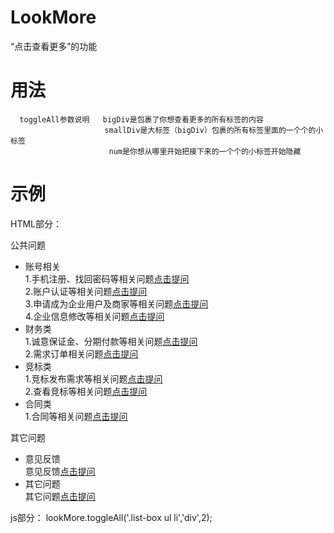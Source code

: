 # LookMore
“点击查看更多”的功能
# 用法
      toggleAll参数说明   bigDiv是包裹了你想查看更多的所有标签的内容
                         smallDiv是大标签（bigDiv）包裹的所有标签里面的一个个的小标签
                          num是你想从哪里开始把接下来的一个个的小标签开始隐藏

# 示例
HTML部分：
<div class="list-box">
            <div class="title">
              <i class="border"></i>公共问题
            </div>
            <ul>
              <li data-pname="账号相关">
                <span class="name">账号相关</span>
                <div class="content  content-description" data-ptype="">1.手机注册、找回密码等相关问题<a class="action" href="#/add_workorder_add?type=11">点击提问</a></div>
                <div class="content  content-description" data-ptype="">2.账户认证等相关问题<a class="action" href="#/add_workorder_add?type=12">点击提问</a></div>
                <div class="content  content-description" data-ptype="">3.申请成为企业用户及商家等相关问题<a class="action" href="#/add_workorder_add?type=13">点击提问</a></div>
                <div class="content  content-description" data-ptype="">4.企业信息修改等相关问题<a class="action" href="#/add_workorder_add?type=14">点击提问</a></div>
              </li>
              <li data-pname="财务类">
                  <span class="name">财务类</span>
                  <div class="content content-description">1.诚意保证金、分期付款等相关问题<a class="action" href="#/add_workorder_add?type=21">点击提问</a></div>
                  <div class="content content-description">2.需求订单相关问题<a class="action" href="#/add_workorder_add?type=22">点击提问</a></div> 
              </li>
              <li data-pname="竞标类">
                  <span class="name">竞标类</span>
                  <div class="content content-description">1.竞标发布需求等相关问题<a class="action" href="#/add_workorder_add?type=31">点击提问</a></div>
                  <div class="content content-description">2.查看竞标等相关问题<a class="action" href="#/add_workorder_add?type=32">点击提问</a></div> 
              </li>
              <li data-pname="合同类">
                  <span class="name">合同类</span>
                  <div class="content content-description">1.合同等相关问题<a class="action" href="#/add_workorder_add?type=41">点击提问</a></div>
              </li>
            </ul>
          </div>
          <div class="list-box">
              <div class="title">
                 <i class="border"></i>其它问题
              </div>
              <ul>
                  <li data-pname="意见反馈">
                      <span class="name">意见反馈</span>
                      <div class="content content-description">意见反馈<a class="action" href="#/add_workorder_add?type=A1">点击提问</a></div> 
                  </li>
                <li data-pname="其它问题">
                  <span class="name">其它问题</span>
                  <div class="content content-description">其它问题<a class="action" href="#/add_workorder_add?type=B1">点击提问</a></div>
                </li>
              </ul>
          </div>
        </div>
js部分：
lookMore.toggleAll('.list-box ul li','div',2);
